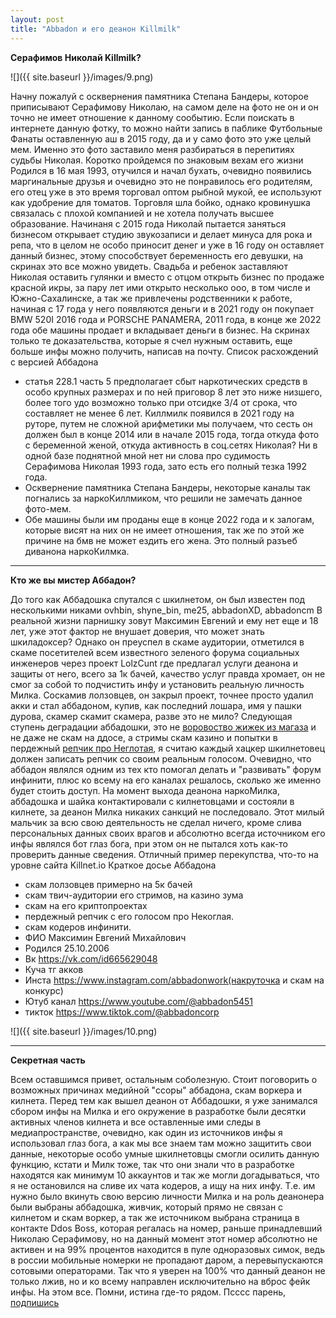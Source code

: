 ```yaml
---
layout: post
title: "Abbadon и его деанон Killmilk"
---
```


**Серафимов Николай Killmilk?**

![]({{ site.baseurl }}/images/9.png)

Начну пожалуй с осквернения памятника Степана Бандеры, которое приписывают Серафимову Николаю, на самом деле на фото не он и он точно не имеет отношение к данному сообытию. 
Если поискать в интернете данную фотку, то можно найти запись в паблике Футбольные Фанаты оставленную аш в 2015 году, да и у само фото это уже целый мем. 
Именно это фото заставило меня разбираться в перепитиях судьбы Николая.
Коротко пройдемся по знаковым вехам его жизни
Родился в 16 мая 1993, отучился и начал бухать, очевидно появились маргинальные друзья и очевидно это не понравилось его родителям, его отец уже в это время торговал оптом рыбной мукой, ее используют как удобрение для томатов. Торговля шла бойко, однако кровинушка связалась с плохой компанией и не хотела получать высшее образование. 
Начинаня с 2015 года Николай пытается заняться бизнесом открывает студию звукозаписи и делает минуса для рока и репа, что в целом не особо приносит денег и уже в 16 году он оставляет данный бизнес, этому способствует беременность его девушки, на скринах это все можно увидеть. Свадьба и ребенок заставляют Николая оставить гулянки и вместо с отцом открыть бизнес по продаже красной икры, за пару лет ими открыто несколько ооо, в том числе и Южно-Сахалинске, а так же привлечены родственники к работе, начиная с 17 года у него появляются деньги и в 2021 году он покупает BMW 520I 2016 года и PORSCHE PANAMERA, 2011 года, в конце же 2022 года обе машины продает и вкладывает деньги в бизнес.
На скринах только те доказательства, которые я счел нужным оставить, еще больше инфы можно получить, написав на почту.
Список расхождений с версией Аббадона 
- статья 228.1 часть 5 предполагает сбыт наркотических средств в особо крупных размерах и по ней приговор 8 лет это ниже низшего, более того удо возможно только при отсидке 3/4 от срока, что составляет не менее 6 лет. Киллмилк появился в 2021 году на руторе, путем не сложной арифметики мы получаем, что сесть он должен был в конце 2014 или в начале 2015 года, тогда откуда фото с беременной женой, откуда активность в соц.сетях Николая? Ни в одной базе поднятной мной нет ни слова про судимость Серафимова Николая 1993 года, зато есть его полный тезка 1992 года.
- Осквернение памятника Степана Бандеры, некоторые каналы так погнались за наркоКиллмиком, что решили не замечать данное фото-мем. 
- Обе машины были им проданы еще в конце 2022 года и к залогам, которые висят на них он не имеет отношения, так же по этой же причине на бмв не может ездить его жена. 
Это полный разъеб диванона наркоКилмка. 

---

**Кто же вы мистер Аббадон?**
 
До того как Аббадошка спутался с шкилнетом, он был известен под несколькими никами ovhbin, shyne_bin, me25, abbadonXD, abbadoncm
В реальной жизни парнишку зовут Максимин Евгений и ему нет еще и 18 лет, уже этот фактор не внушает доверия, что может знать шкиладоксер?
Однако он преуспел в скаме аудитории, отметился в скаме посетителей всем известного зеленого форума социальных инженеров через проект LolzCunt где предлагал услуги деанона и защиты от него, всего за 1к бачей, качество услуг правда хромает, он не смог за собой то подчистить инфу и установить реальную личность Милка.
Соскамив лолзовцев, он закрыл проект, точнее просто удалил акки и стал аббадоном, купив, как последний лошара, имя у пашки дурова, скамер скамит скамера, разве это не мило?
Следующая ступень деградации аббадошки, это не [воровоство жижек из магаза](https://t.me/waitabbadon/89) и не даже не скам на ддосе, а стримы скам казино и попытки в пердежный [репчик про Неглотая](https://www.youtube.com/watch?v=KT2spQV7rDQ), я считаю каждый хацкер шкилнетовец должен записать репчик со своим реальным голосом. 
Очевидно, что аббадон являлся одним из тех кто помогал делать и "развивать" форум инфинити, плюс ко всему на его каналах решалось, сколько же именно будет стоить доступ. 
На момент выхода деанона наркоМилка, аббадошка и шайка контактировали с килнетовцами и состояли в килнете, за деанон Милка никаких санкций не последовало. 
Этот милый мальчик за всю свою деятельность не сделал ничего, кроме слива персональных данных своих врагов и абсолютно всегда источником его инфы являлся бот глаз бога, при этом он не пытался хоть как-то проверить данные сведения. Отличный пример перекупства, что-то на уровне сайта Killnet.io
Краткое досье Аббадона
- скам лолзовцев примерно на 5к бачей
- скам твич-аудитории его стримов, на казино зума
- скам на его криптопроектах
- пердежный репчик с его голосом про Некоглая. 
- скам кодеров инфинити.
 - ФИО Максимин Евгений Михайлович
- Родился 25.10.2006
- Вк https://vk.com/id665629048
- Куча тг акков
- Инста https://www.instagram.com/abbadonwork(накруточка и скам на конкурс)
- Ютуб канал https://www.youtube.com/@abbadon5451
- тикток https://www.tiktok.com/@abbadoncorp

![]({{ site.baseurl }}/images/10.png)

---

**Секретная часть**

Всем оставшимся привет, остальным соболезную. 
Стоит поговорить о возможных причинах медийной "ссоры" аббадона, скам воркера и килнета. 
Перед тем как вышел деанон от Аббадошки, я уже занимался сбором инфы на Милка и его окружение в разработке были десятки активных членов килнета и все оставленные ими следы в медиапространстве, очевидно, как один из источников инфы я использовал глаз бога, а как мы все знаем там можно защитить свои данные, некоторые особо умные шкилнетовцы смогли осилить данную функцию, кстати и Милк тоже, так что они знали что в разработке находятся как минимум 10 аккаунтов и так же могли догадываться, что я не остановился на сливе их чата кодеров, а ищу на них инфу. Т.е. им нужно было вкинуть свою версию личности Милка и на роль деанонера были выбраны аббадошка, живчик, который прямо не связан с килнетом и скам воркер, а так же источником выбрана страница в контакте Ddos Boss, которая регалась на номер, раньше принадлевший Николаю Серафимову, но на данный момент этот номер абсолютно не активен и на 99% процентов находится в пуле одноразовых симок, ведь в россии мобильные номерки не пропадают даром, а перевыпускаются сотовыми операторами. 
Так что я уверен на 100% что данный деанон не только лжив, но и ко всему направлен исключительно на вброс фейк инфы. На этом все. Помни, истина где-то рядом. 
Псссс парень, [подпишись](https://t.me/l33trfm0x)
